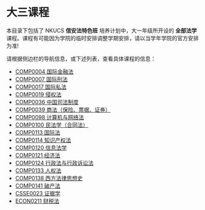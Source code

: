 # 大三课程

本目录下包括了 NKUCS **信安法特色班** 培养计划中，大一年级所开设的 **全部法学** 课程。课程有可能因为学院的临时安排调整学期安排，请以当学年学院的官方安排为准!

请根据侧边栏的导航信息，或下述列表，查看具体课程的信息：

- [COMP0004 国际金融法](/courses_law/grade-3/COMP0004)
- [COMP0007 国际刑法](/courses_law/grade-3/COMP0007)
- [COMP0017 国际私法](/courses_law/grade-3/COMP0017)
- [COMP0019 侵权法](/courses_law/grade-3/COMP0019)
- [COMP0036 中国司法制度](/courses_law/grade-3/COMP0036)
- [COMP0039 商法（保险、票据、证券）](/courses_law/grade-3/COMP0039)
- [COMP0098 计算机与网络法](/courses_law/grade-3/COMP0098)
- [COMP0100 民法学（合同法）](/courses_law/grade-3/COMP0100)
- [COMP0113 国际法](/courses_law/grade-3/COMP0113)
- [COMP0114 知识产权法](/courses_law/grade-3/COMP0114)
- [COMP0120 信息法学](/courses_law/grade-3/COMP0120)
- [COMP0121 经济法](/courses_law/grade-3/COMP0121)
- [COMP0124 行政法与行政诉讼法](/courses_law/grade-3/COMP0124)
- [COMP0133 人权法](/courses_law/grade-3/COMP0133)
- [COMP0138 西方法律思想史](/courses_law/grade-3/COMP0138)
- [COMP0141 破产法](/courses_law/grade-3/COMP0141)
- [CSSE0023 证据学](/courses_law/grade-3/CSSE0023)
- [ECON0211 财税法](/courses_law/grade-3/ECON0211)